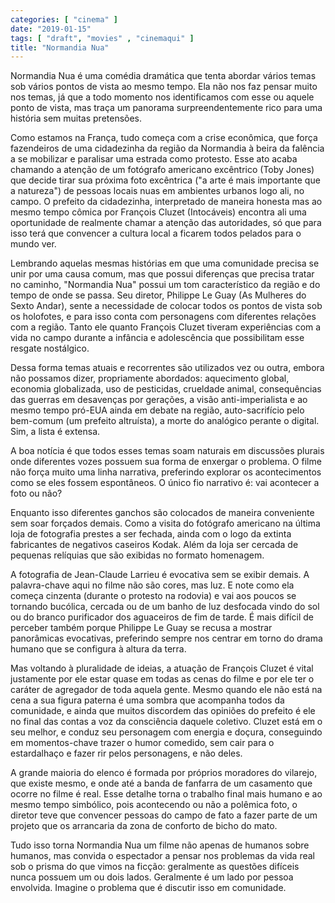 ```yaml
---
categories: [ "cinema" ]
date: "2019-01-15"
tags: [ "draft", "movies" , "cinemaqui" ]
title: "Normandia Nua"
---
```

Normandia Nua é uma comédia dramática que tenta abordar vários temas
sob vários pontos de vista ao mesmo tempo. Ela não nos faz pensar
muito nos temas, já que a todo momento nos identificamos com esse ou
aquele ponto de vista, mas traça um panorama surpreendentemente rico
para uma história sem muitas pretensões.

Como estamos na França, tudo começa com a crise econômica, que força
fazendeiros de uma cidadezinha da região da Normandia à beira da
falência a se mobilizar e paralisar uma estrada como protesto. Esse ato
acaba chamando a atenção de um fotógrafo americano excêntrico (Toby
Jones) que decide tirar sua próxima foto excêntrica ("a arte é mais
importante que a natureza") de pessoas locais nuas em ambientes urbanos
logo ali, no campo. O prefeito da cidadezinha, interpretado de maneira
honesta mas ao mesmo tempo cômica por François Cluzet (Intocáveis)
encontra ali uma oportunidade de realmente chamar a atenção das
autoridades, só que para isso terá que convencer a cultura local a
ficarem todos pelados para o mundo ver.

Lembrando aquelas mesmas histórias em que uma comunidade precisa se
unir por uma causa comum, mas que possui diferenças que precisa tratar
no caminho, "Normandia Nua" possui um tom característico da região e
do tempo de onde se passa. Seu diretor, Philippe Le Guay (As Mulheres do
Sexto Andar), sente a necessidade de colocar todos os pontos de vista sob
os holofotes, e para isso conta com personagens com diferentes relações
com a região. Tanto ele quanto François Cluzet tiveram experiências
com a vida no campo durante a infância e adolescência que possibilitam
esse resgate nostálgico.

Dessa forma temas atuais e recorrentes são utilizados vez ou outra,
embora não possamos dizer, propriamente abordados: aquecimento global,
economia globalizada, uso de pesticidas, crueldade animal, consequências
das guerras em desavenças por gerações, a visão anti-imperialista
e ao mesmo tempo pró-EUA ainda em debate na região, auto-sacrifício
pelo bem-comum (um prefeito altruísta), a morte do analógico perante
o digital. Sim, a lista é extensa.

A boa notícia é que todos esses temas soam naturais em discussões
plurais onde diferentes vozes possuem sua forma de enxergar o problema. O
filme não força muito uma linha narrativa, preferindo explorar os
acontecimentos como se eles fossem espontâneos. O único fio narrativo
é: vai acontecer a foto ou não?

Enquanto isso diferentes ganchos são colocados de maneira conveniente sem
soar forçados demais. Como a visita do fotógrafo americano na última
loja de fotografia prestes a ser fechada, ainda com o logo da extinta
fabricantes de negativos caseiros Kodak. Além da loja ser cercada de
pequenas relíquias que são exibidas no formato homenagem.

A fotografia de Jean-Claude Larrieu é evocativa sem se exibir demais. A
palavra-chave aqui no filme não são cores, mas luz. E note como ela
começa cinzenta (durante o protesto na rodovia) e vai aos poucos se
tornando bucólica, cercada ou de um banho de luz desfocada vindo do
sol ou do branco purificador dos aguaceiros de fim de tarde. É mais
difícil de perceber também porque Philippe Le Guay se recusa a mostrar
panorâmicas evocativas, preferindo sempre nos centrar em torno do drama
humano que se configura à altura da terra.

Mas voltando à pluralidade de ideias, a atuação de François Cluzet é
vital justamente por ele estar quase em todas as cenas do filme e por ele
ter o caráter de agregador de toda aquela gente. Mesmo quando ele não
está na cena a sua figura paterna é uma sombra que acompanha todos da
comunidade, e ainda que muitos discordem das opiniões do prefeito é
ele no final das contas a voz da consciência daquele coletivo. Cluzet
está em o seu melhor, e conduz seu personagem com energia e doçura,
conseguindo em momentos-chave trazer o humor comedido, sem cair para o
estardalhaço e fazer rir pelos personagens, e não deles.

A grande maioria do elenco é formada por próprios moradores do vilarejo,
que existe mesmo, e onde até a banda de fanfarra de um casamento que
ocorre no filme é real. Esse detalhe torna o trabalho final mais humano
e ao mesmo tempo simbólico, pois acontecendo ou não a polêmica foto,
o diretor teve que convencer pessoas do campo de fato a fazer parte de
um projeto que os arrancaria da zona de conforto de bicho do mato.

Tudo isso torna Normandia Nua um filme não apenas de humanos sobre
humanos, mas convida o espectador a pensar nos problemas da vida
real sob o prisma do que vimos na ficção: geralmente as questões
difíceis nunca possuem um ou dois lados. Geralmente é um lado por
pessoa envolvida. Imagine o problema que é discutir isso em comunidade.
